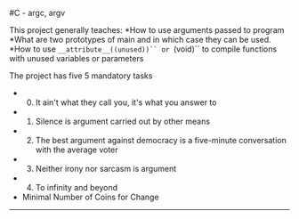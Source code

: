 #C - argc, argv

This project generally teaches:
*How to use arguments passed to program
*What are two prototypes of main and in which case they can be used.
*How to use ```__attribute__((unused))`` or ```(void)`` to compile functions with unused variables or parameters

The project has five 5 mandatory tasks
- 0. It ain't what they call you, it's what you answer to
- 1. Silence is argument carried out by other means
- 2. The best argument against democracy is a five-minute conversation with the average voter
- 3. Neither irony nor sarcasm is argument
- 4. To infinity and beyond
- Minimal Number of Coins for Change
***

